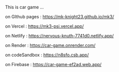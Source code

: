 This is car game ...

on GIthub pages : https://mk-knight23.github.io/mk3/

on Vercel : https://mk3-psi.vercel.app/

on Netlify : https://nervous-knuth-7741d0.netlify.app/

on Render : https://car-game.onrender.com/

on codeSandbox : https://n8sfo.csb.app/

on Firebase : https://car-game-ef2ad.web.app/
